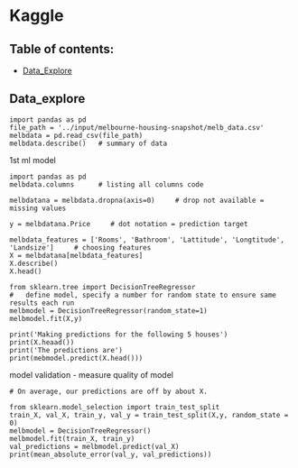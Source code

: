 # Kaggle

## Table of contents:

* [Data_Explore](#data_explore)

## Data_explore 

    import pandas as pd
    file_path = '../input/melbourne-housing-snapshot/melb_data.csv'
    melbdata = pd.read_csv(file_path)
    melbdata.describe()   # summary of data




1st ml model

    import pandas as pd
    melbdata.columns      # listing all columns code

    melbdatana = melbdata.dropna(axis=0)     # drop not available = missing values

    y = melbdatana.Price     # dot notation = prediction target

    melbdata_features = ['Rooms', 'Bathroom', 'Lattitude', 'Longtitude', 'Landsize']     # choosing features
    X = melbdatana[melbdata_features]
    X.describe()
    X.head()
    
    from sklearn.tree import DecisionTreeRegressor
    #   define model, specify a number for random state to ensure same results each run
    melbmodel = DecisionTreeRegressor(random_state=1)
    melbmodel.fit(X,y)

    print('Making predictions for the following 5 houses')
    print(X.heaad())
    print('The predictions are')
    print(mebmodel.predict(X.head()))


model validation   - measure quality of model

    # On average, our predictions are off by about X.

    from sklearn.model_selection import train_test_split
    train_X, val_X, train_y, val_y = train_test_split(X,y, random_state = 0)
    melbmodel = DecisionTreeRegressor()
    melbmodel.fit(train_X, train_y)
    val_predictions = melbmodel.predict(val_X)
    print(mean_absolute_error(val_y, val_predictions))
    
    
    
    
